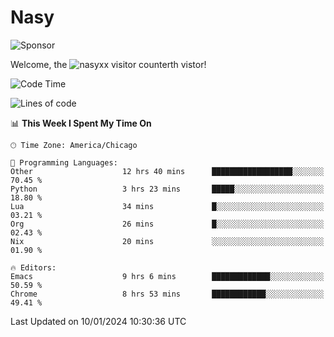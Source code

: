 # Nasy

<!--
<p align="center">
<img height="200" src="https://github-readme-stats.vercel.app/api?username=nasyxx&count_private=true&show_icons=true&theme=dracula&include_all_commits=true"/>
<img height="200" src="https://github-readme-stats.vercel.app/api/top-langs/?username=nasyxx&theme=dracula&hide=html,jupyter+notebook&count_private=true&show_icons=true"/>
</p>

  
----------------
-->

![Sponsor](https://img.shields.io/static/v1.svg?label=Sponsor&message=%E2%9D%A4&logo=GitHub&style=flat&color=pink)
 
Welcome, the ![nasyxx visitor counter](https://count.getloli.com/get/@nasyxx?theme=rule34)th vistor!
 
<!--START_SECTION:waka-->
![Code Time](http://img.shields.io/badge/Code%20Time-4%2C204%20hrs%2017%20mins-blue)

![Lines of code](https://img.shields.io/badge/From%20Hello%20World%20I%27ve%20Written-6.3%20million%20lines%20of%20code-blue)

📊 **This Week I Spent My Time On** 

```text
🕑︎ Time Zone: America/Chicago

💬 Programming Languages: 
Other                    12 hrs 40 mins      ██████████████████░░░░░░░   70.45 % 
Python                   3 hrs 23 mins       █████░░░░░░░░░░░░░░░░░░░░   18.80 % 
Lua                      34 mins             █░░░░░░░░░░░░░░░░░░░░░░░░   03.21 % 
Org                      26 mins             █░░░░░░░░░░░░░░░░░░░░░░░░   02.43 % 
Nix                      20 mins             ░░░░░░░░░░░░░░░░░░░░░░░░░   01.90 % 

🔥 Editors: 
Emacs                    9 hrs 6 mins        █████████████░░░░░░░░░░░░   50.59 % 
Chrome                   8 hrs 53 mins       ████████████░░░░░░░░░░░░░   49.41 % 
```


 Last Updated on 10/01/2024 10:30:36 UTC
<!--END_SECTION:waka-->

<!-- ![visitors](https://visitor-badge.laobi.icu/badge?page_id=nasyxx.nasyxx) -->
